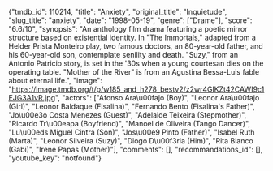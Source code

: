 {"tmdb_id": 110214, "title": "Anxiety", "original_title": "Inquietude", "slug_title": "anxiety", "date": "1998-05-19", "genre": ["Drame"], "score": "6.6/10", "synopsis": "An anthology film drama featuring a poetic mirror structure based on existential identity. In \"The Immortals,\" adapted from a Helder Prista Monteiro play, two famous doctors, an 80-year-old father, and his 60-year-old son, contemplate senility and death. \"Suzy,\" from an Antonio Patricio story, is set in the '30s when a young courtesan dies on the operating table. \"Mother of the River\" is from an Agustina Bessa-Luis fable about eternal life.", "image": "https://image.tmdb.org/t/p/w185_and_h278_bestv2/z2wr4GlKZt42CAWI9c1EJG3A1vR.jpg", "actors": ["Afonso Ara\u00fajo (Boy)", "Leonor Ara\u00fajo (Girl)", "Leonor Baldaque (Fisalina)", "Fernando Bento (Fisalina's Father)", "Jo\u00e3o Costa Menezes (Guest)", "Adelaide Teixeira (Stepmother)", "Ricardo Tr\u00eapa (Boyfriend)", "Manoel de Oliveira (Tango Dancer)", "Lu\u00eds Miguel Cintra (Son)", "Jos\u00e9 Pinto (Father)", "Isabel Ruth (Marta)", "Leonor Silveira (Suzy)", "Diogo D\u00f3ria (Him)", "Rita Blanco (Gabi)", "Irene Papas (Mother)"], "comments": [], "recommandations_id": [], "youtube_key": "notfound"}